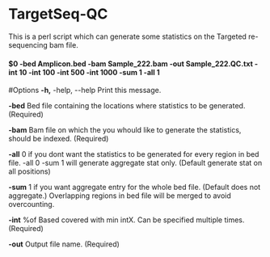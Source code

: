# TargetSeq-QC
This is a perl script which can generate some statistics on the Targeted re-sequencing bam file.

#### $0 -bed Amplicon.bed -bam Sample_222.bam -out Sample_222.QC.txt -int 10 -int 100 -int 500 -int 1000 -sum 1 -all 1 
#Options
**-h,** -help, --help Print this message.

**-bed**    Bed file containing the locations where statistics to be generated. (Required)

**-bam**    Bam file on which the you whould like to generate the statistics, should be indexed. (Required)

**-all**    0 if you dont want the statistics to be generated for every region in bed file.
        -all 0 -sum 1 will generate aggregate stat only. (Default generate stat on all positions)

**-sum**    1 if you want aggregate entry for the whole bed file. (Default does not aggregate.)
Overlapping regions in bed file will be merged to avoid overcounting.

**-int**    %of Based covered with min intX. Can be specified multiple times. (Required)

**-out**    Output file name. (Required)
